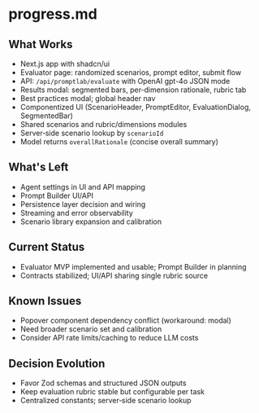 # progress.md

## What Works
- Next.js app with shadcn/ui
- Evaluator page: randomized scenarios, prompt editor, submit flow
- API: `/api/promptlab/evaluate` with OpenAI gpt-4o JSON mode
- Results modal: segmented bars, per-dimension rationale, rubric tab
- Best practices modal; global header nav
- Componentized UI (ScenarioHeader, PromptEditor, EvaluationDialog, SegmentedBar)
- Shared scenarios and rubric/dimensions modules
- Server‑side scenario lookup by `scenarioId`
- Model returns `overallRationale` (concise overall summary)

## What's Left
- Agent settings in UI and API mapping
- Prompt Builder UI/API
- Persistence layer decision and wiring
- Streaming and error observability
- Scenario library expansion and calibration

## Current Status
- Evaluator MVP implemented and usable; Prompt Builder in planning
- Contracts stabilized; UI/API sharing single rubric source

## Known Issues
- Popover component dependency conflict (workaround: modal)
- Need broader scenario set and calibration
- Consider API rate limits/caching to reduce LLM costs

## Decision Evolution
- Favor Zod schemas and structured JSON outputs
- Keep evaluation rubric stable but configurable per task
- Centralized constants; server‑side scenario lookup
